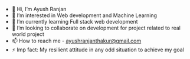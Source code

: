 - 👋 Hi, I’m Ayush Ranjan
- 👀 I’m interested in Web development and Machine Learning
- 🌱 I’m currently learning Full stack web development
- 💞️ I’m looking to collaborate on development for project related to real world project
- 📫 How to reach me - ayushranjanthakur@gmail.com
- ⚡ Imp fact: My resilient attitude in any odd situation to achieve my goal

<!---
AyushRanjan2023/AyushRanjan2023 is a ✨ special ✨ repository because its `README.md` (this file) appears on your GitHub profile.
You can click the Preview link to take a look at your changes.
--->
